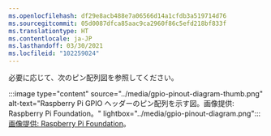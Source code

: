 ```yaml
---
ms.openlocfilehash: df29e8acb488e7a06566d14a1cfdb3a519714d76
ms.sourcegitcommit: 05d0087dfca85aac9ca2960f86c5efd218bf833f
ms.translationtype: HT
ms.contentlocale: ja-JP
ms.lasthandoff: 03/30/2021
ms.locfileid: "102259024"
---
```

<!--markdownlint-disable DOCSMD011 -->
必要に応じて、次のピン配列図を参照してください。

:::image type="content" source="../media/gpio-pinout-diagram-thumb.png" alt-text="Raspberry Pi GPIO ヘッダーのピン配列を示す図。画像提供: Raspberry Pi Foundation。" lightbox="../media/gpio-pinout-diagram.png":::<br />[画像提供: Raspberry Pi Foundation](https://www.raspberrypi.org/documentation/usage/gpio/)。
